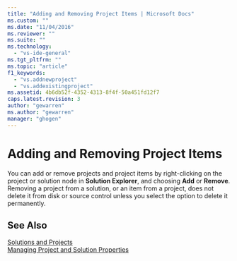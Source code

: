 ```yaml
---
title: "Adding and Removing Project Items | Microsoft Docs"
ms.custom: ""
ms.date: "11/04/2016"
ms.reviewer: ""
ms.suite: ""
ms.technology: 
  - "vs-ide-general"
ms.tgt_pltfrm: ""
ms.topic: "article"
f1_keywords: 
  - "vs.addnewproject"
  - "vs.addexistingproject"
ms.assetid: 4b6db52f-4352-4313-8f4f-50a451fd12f7
caps.latest.revision: 3
author: "gewarren"
ms.author: "gewarren"
manager: "ghogen"
---
```

# Adding and Removing Project Items
You can add or remove projects and project items by right-clicking on the project or solution node in **Solution Explorer**, and choosing **Add** or **Remove**. Removing a project from a solution, or an item from a project, does not delete it from disk or source control unless you select the option to delete it permanently.  
  
## See Also  
 [Solutions and Projects](../ide/solutions-and-projects-in-visual-studio.md)   
 [Managing Project and Solution Properties](../ide/managing-project-and-solution-properties.md)